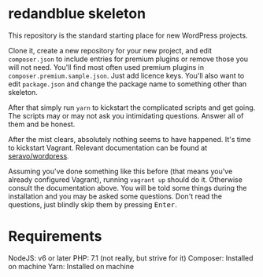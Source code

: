 # redandblue skeleton
This repository is the standard starting place for new WordPress projects.

Clone it, create a new repository for your new project, and edit `composer.json` to include entries for premium plugins or remove those you will not need. You'll find most often used premium plugins in `composer.premium.sample.json`. Just add licence keys. You'll also want to edit `package.json` and change the package name to something other than skeleton.

After that simply run `yarn` to kickstart the complicated scripts and get going. The scripts may or may not ask you intimidating questions. Answer all of them and be honest.

After the mist clears, absolutely nothing seems to have happened. It's time to kickstart Vagrant. Relevant documentation can be found at [seravo/wordpress](https://github.com/seravo/wordpress).

Assuming you've done something like this before (that means you've already configured Vagrant), running `vagrant up` should do it. Otherwise consult the documentation above. You will be told some things during the installation and you may be asked some questions. Don't read the questions, just blindly skip them by pressing <kbd>Enter</kbd>.

# Requirements
NodeJS: v6 or later
PHP: 7.1 (not really, but strive for it)
Composer: Installed on machine
Yarn: Installed on machine
